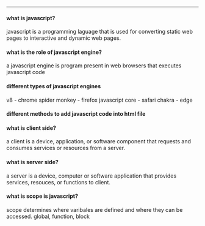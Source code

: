 
---------------------
#### what is javascript?
javascript is a programming laguage that is used for converting static web pages to interactive and dynamic web pages.

#### what is the role of javascript engine?
a javascript engine is program present in web browsers that executes javascript code

#### different types of javascript engines
v8 - chrome
spider monkey - firefox
javascript core - safari
chakra - edge

#### different methods to add javascript code into html file
<script></script>
<script src="index.js"></script>


#### what is client side?
a client is a device, application, or software component that requests and consumes services or resources from a server.

#### what is server side?
a server is a device, computer or software application that provides services, resouces, or functions to client.

#### what is scope is javascript?
scope determines where varibales are defined and where they can be accessed.
global, function, block

